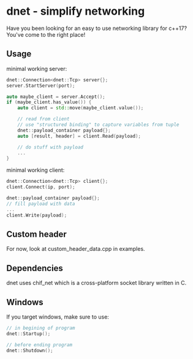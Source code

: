 # dnet - simplify networking
Have you been looking for an easy to use networking library for c++17? You've come to the right place!

## Usage
minimal working server:
```cpp
dnet::Connection<dnet::Tcp> server{};
server.StartServer(port);

auto maybe_client = server.Accept();
if (maybe_client.has_value()) {
    auto client = std::move(maybe_client.value());

    // read from client
    // use "structured binding" to capture variables from tuple
    dnet::payload_container payload{};
    auto [result, header] = client.Read(payload);

    // do stuff with payload
    ...
}
```

minimal working client:
```cpp
dnet::Connection<dnet::Tcp> client{};
client.Connect(ip, port);

dnet::payload_container payload{};
// fill payload with data
...
client.Write(payload);
```

## Custom header
For now, look at custom_header_data.cpp in examples.

## Dependencies
dnet uses chif_net which is a cross-platform socket library written in C.

## Windows
If you target windows, make sure to use:
```cpp
// in begining of program
dnet::Startup();

// before ending program
dnet::Shutdown();
```
